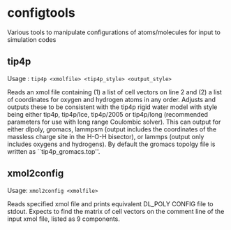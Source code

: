 # configtools
Various tools to manipulate configurations of atoms/molecules for input to simulation codes

tip4p
-----

Usage : `tip4p <xmolfile> <tip4p_style> <output_style>`

Reads an xmol file containing (1) a list of cell vectors on line 2 and (2) a list of coordinates
for oxygen and hydrogen atoms in any order. Adjusts and outputs these to be consistent with the tip4p
rigid water model with style being either tip4p, tip4p/Ice, tip4p/2005 or tip4p/long (recommended 
parameters for use with long range Coulombic solver). This can output for either dlpoly, gromacs, 
lammpsm (output includes the coordinates of the massless charge site in the H-O-H bisector), or 
lammps (output only includes oxygens and hydrogens). By default the gromacs topolgy file is written as 
``tip4p_gromacs.top''.

xmol2config
-----------

Usage: `xmol2config <xmolfile>`

Reads specified xmol file and prints equivalent DL_POLY CONFIG file to stdout. Expects to find the matrix of cell vectors on the comment line of the input xmol file, listed as 9 components.                     

